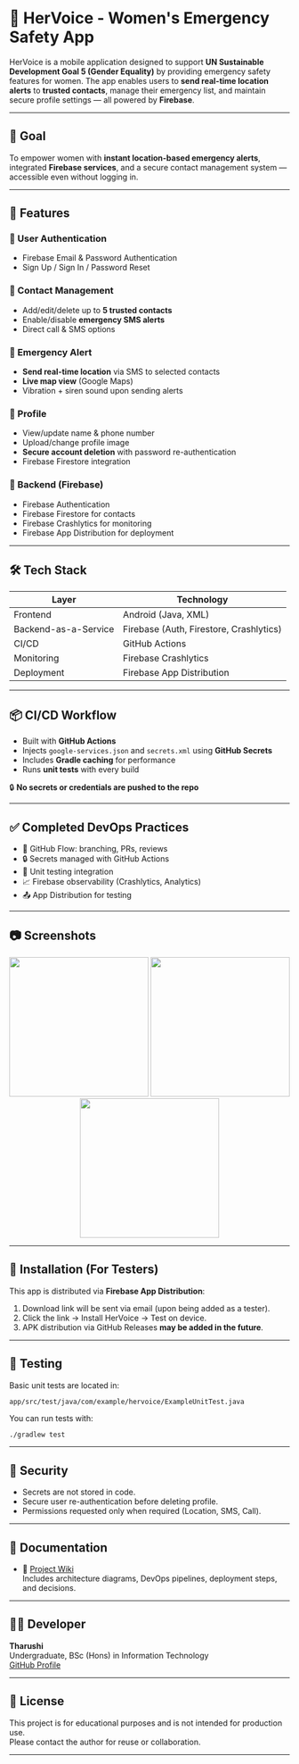 # 📱 HerVoice - Women's Emergency Safety App

HerVoice is a mobile application designed to support **UN Sustainable Development Goal 5 (Gender Equality)** by providing emergency safety features for women. The app enables users to **send real-time location alerts** to **trusted contacts**, manage their emergency list, and maintain secure profile settings — all powered by **Firebase**.

---

## 🎯 Goal

To empower women with **instant location-based emergency alerts**, integrated **Firebase services**, and a secure contact management system — accessible even without logging in.

---

## 🚀 Features

### 🔐 User Authentication
- Firebase Email & Password Authentication
- Sign Up / Sign In / Password Reset

### 📇 Contact Management
- Add/edit/delete up to **5 trusted contacts**
- Enable/disable **emergency SMS alerts**
- Direct call & SMS options

### 📍 Emergency Alert
- **Send real-time location** via SMS to selected contacts
- **Live map view** (Google Maps)
- Vibration + siren sound upon sending alerts

### 👤 Profile
- View/update name & phone number
- Upload/change profile image
- **Secure account deletion** with password re-authentication
- Firebase Firestore integration

### 🔧 Backend (Firebase)
- Firebase Authentication
- Firebase Firestore for contacts
- Firebase Crashlytics for monitoring
- Firebase App Distribution for deployment

---

## 🛠️ Tech Stack

| Layer               | Technology                          |
|--------------------|--------------------------------------|
| Frontend           | Android (Java, XML)                  |
| Backend-as-a-Service | Firebase (Auth, Firestore, Crashlytics) |
| CI/CD              | GitHub Actions                       |
| Monitoring         | Firebase Crashlytics                 |
| Deployment         | Firebase App Distribution            |

---

## 📦 CI/CD Workflow

- Built with **GitHub Actions**
- Injects `google-services.json` and `secrets.xml` using **GitHub Secrets**
- Includes **Gradle caching** for performance
- Runs **unit tests** with every build

🔒 **No secrets or credentials are pushed to the repo**

---

## ✅ Completed DevOps Practices

- 🔁 GitHub Flow: branching, PRs, reviews
- 🔒 Secrets managed with GitHub Actions
- 🧪 Unit testing integration
- 📈 Firebase observability (Crashlytics, Analytics)
- 📤 App Distribution for testing

---

## 📷 Screenshots

<p align="center">
  <img src="https://github.com/user-attachments/assets/59624734-e0cf-4093-8a5e-bc85e58b8292" width="250"/>
  <img src="https://github.com/user-attachments/assets/c6be51d7-d7e6-4312-98ee-b7e9b7a87d20" width="250"/>
  <img src="https://github.com/user-attachments/assets/1a70b7a3-dedd-4fb8-b625-0b5326e62dd2" width="250"/>
</p>

---

## 📲 Installation (For Testers)

This app is distributed via **Firebase App Distribution**:

1. Download link will be sent via email (upon being added as a tester).
2. Click the link → Install HerVoice → Test on device.
3. APK distribution via GitHub Releases **may be added in the future**.

---

## 🧪 Testing

Basic unit tests are located in:
```
app/src/test/java/com/example/hervoice/ExampleUnitTest.java
```

You can run tests with:

```bash
./gradlew test
```

---

## 🔐 Security

- Secrets are not stored in code.
- Secure user re-authentication before deleting profile.
- Permissions requested only when required (Location, SMS, Call).

---

## 📘 Documentation

- 🔗 [Project Wiki](https://github.com/tharushi1019/HerVoice/wiki)  
  Includes architecture diagrams, DevOps pipelines, deployment steps, and decisions.

---

## 👩‍💻 Developer

**Tharushi**  
Undergraduate, BSc (Hons) in Information Technology  
[GitHub Profile](https://github.com/tharushi1019)

---

## 📄 License

This project is for educational purposes and is not intended for production use.  
Please contact the author for reuse or collaboration.

---
